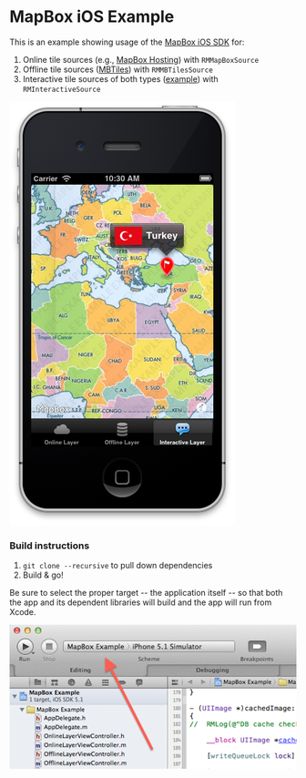 # MapBox iOS Example

This is an example showing usage of the [MapBox iOS SDK](https://github.com/mapbox/mapbox-ios-sdk) for: 

 1. Online tile sources (e.g., [MapBox Hosting](http://mapbox.com/plans/)) with `RMMapBoxSource`
 1. Offline tile sources ([MBTiles](http://mbtiles.org)) with `RMMBTilesSource`
 1. Interactive tile sources of both types ([example](http://mapbox.com/demo/visiblemap/)) with `RMInteractiveSource`

![](screenshot.png)

### Build instructions

 1. `git clone --recursive` to pull down dependencies
 1. Build & go!

Be sure to select the proper target -- the application itself -- so that both the app and its dependent libraries will build and the app will run from Xcode. 

![](target.png)